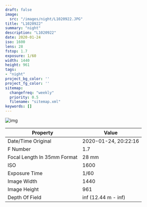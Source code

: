```yaml
---
draft: false
image:
  src: "/images/night/L1020922.JPG"
title: "L1020922"
summary: "night"
description: "L1020922"
date: 2020-01-24
iso: 1600
lens: 28
fstop: 1.7
exposure: 1/60
width: 1440
height: 961
tags:
- "night"
project_bg_color: ''
project_fg_color: ''
sitemap:
  changefreq: "weekly"
  priority: 0.5
  filename: "sitemap.xml"
keywords: []
---
```


![img](/images/night/L1020922.JPG)


Property | Value
---------|------
Date/Time Original              | 2020-01-24, 20:22:16
F Number                        | 1.7
Focal Length In 35mm Format     | 28 mm
ISO                             | 1600
Exposure Time                   | 1/60
Image Width                     | 1440
Image Height                    | 961
Depth Of Field                  | inf (12.44 m - inf)
